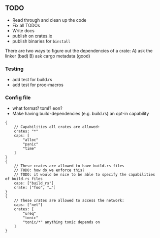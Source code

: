 
## TODO
- Read through and clean up the code
- Fix all TODOs
- Write docs
- publish on crates.io
- publish binaries for `binstall`


There are two ways to figure out the dependencies of a crate:
A) ask the linker (bad)
B) ask cargo metadata (good)


### Testing
- add test for build.rs
- add test for proc-macros


### Config file
- what format? toml? eon?
- Make having build-dependencies (e.g. build.rs) an opt-in capability

```
{
    // Capabilities all crates are allowed:
    crates: "*"
    caps: [
        "alloc"
        "panic"
        "time"
    ]
}
{
    // These crates are allowed to have build.rs files
    // TODO: how do we enforce this?
    // TODO: it would be nice to be able to specify the capabilities of build.rs files
    caps: ["build_rs"]
    crate: ["foo", "…"]
}
{
    // These crates are allowed to access the network:
    caps: ["net"]
    crates: [
        "ureq"
        "tonic"
        "tonic/*" anything tonic depends on
    ]
}
```
